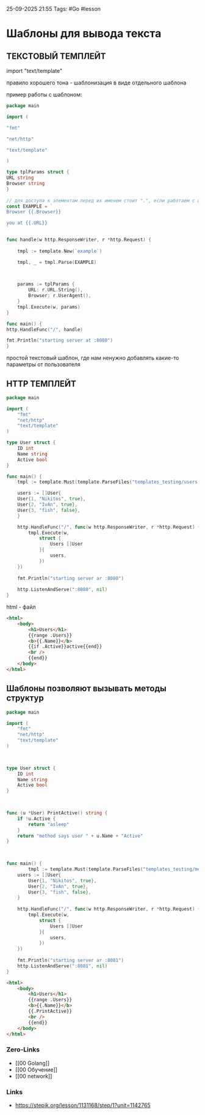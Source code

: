 25-09-2025 21:55
Tags: #Go #lesson 
# Шаблоны для вывода текста

## ТЕКСТОВЫЙ ТЕМПЛЕЙТ
import "text/template"

правило хорошего тона - шаблонизация в виде отдельного шаблона

пример работы с шаблоном:
```Go
package main

import (

"fmt"

"net/http"

"text/template"

)

type tplParams struct {
URL string
Browser string
}
  
// для доступа к элементам перед их именем стоит ".", если работаем с циклом, то точка это элемент цикла
const EXAMPLE = `
Browser {{.Browser}}

you at {{.URL}}
`

func handle(w http.ResponseWriter, r *http.Request) {
	
	tmpl := template.New(`example`)

	tmpl, _ = tmpl.Parse(EXAMPLE)

  

	params := tplParams {
		URL: r.URL.String(),
		Browser: r.UserAgent(),
	}
	tmpl.Execute(w, params)
}

func main() {
http.HandleFunc("/", handle)

fmt.Println("starting server at :8080")
}
```
 простой текстовый шаблон, где нам ненужно добавлять какие-то параметры от пользователя

## HTTP ТЕМПЛЕЙТ

```Go
package main

import (
	"fmt"
	"net/http"
	"text/template"
)

type User struct {
	ID int
	Name string
	Active bool
}

func main() {
	tmpl := template.Must(template.ParseFiles("templates_testing/users.html")) 

	users := []User{
	User{1, "Nikitos", true},
	User{2, "IvAn", true},
	User{3, "fish", false},
	}

  	http.HandleFunc("/", func(w http.ResponseWriter, r *http.Request) {
		tmpl.Execute(w,	
			struct {	
				Users []User
			}{
				users,
			})
	})
		
	fmt.Println("starting server ar :8080")
	
	http.ListenAndServe(":8080", nil)
}
```
html - файл 
```html
<html>
	<body>
		<h1>Users</h1>
		{{range .Users}}
		<b>{{.Name}}</b>
		{{if .Active}}active{{end}}
		<br />
		{{end}}
	</body>
</html>
```

## Шаблоны позволяют вызывать методы структур

```Go
package main

import (
	"fmt"
	"net/http"
	"text/template"
)

  

type User struct {
	ID int
	Name string
	Active bool
}

  

func (u *User) PrintActive() string {
	if !u.Active {
		return "asleep"
	}
	return "method says user " + u.Name + "Active"
}

  

func main() {
		tmpl := template.Must(template.ParseFiles("templates_testing/methogWithTemplate/method.html"))	
	users := []User{	
		User{1, "Nikitos", true},		
		User{2, "IvAn", true},		
		User{3, "fish", false},	
	}
	
	http.HandleFunc("/", func(w http.ResponseWriter, r *http.Request) {	
		tmpl.Execute(w,	
			struct {	
				Users []User	
			}{	
				users,	
			})	
	})	  
	
	fmt.Println("starting server ar :8081")	
	http.ListenAndServe(":8081", nil)
}
```

```html
<html>
	<body>	
		<h1>Users</h1>		
		{{range .Users}}		
		<b>{{.Name}}</b>		
		{{.PrintActive}}		
		<br />		
		{{end}}	
	</body>
</html>
```



### Zero-Links
- [[00 Golang]]
- [[00 Обучение]]
- [[00 network]]


### Links
- https://stepik.org/lesson/1131168/step/1?unit=1142765

